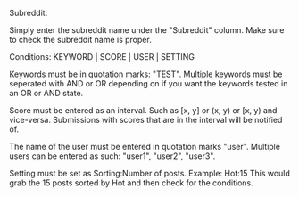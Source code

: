 Subreddit:

Simply enter the subreddit name under the "Subreddit" column.
Make sure to check the subreddit name is proper.

Conditions:
KEYWORD | SCORE | USER | SETTING

Keywords must be in quotation marks: "TEST". Multiple keywords must be seperated with
AND or OR depending on if you want the keywords tested in an OR or AND state. 

Score must be entered as an interval. Such as [x, y] or (x, y) or [x, y) and vice-versa. 
Submissions with scores that are in the interval will be notified of. 

The name of the user must be entered in quotation marks "user". Multiple users can be entered
as such: "user1", "user2", "user3".

Setting must be set as Sorting:Number of posts.
Example: Hot:15
This would grab the 15 posts sorted by Hot and then check for the conditions.
